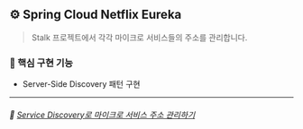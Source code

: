 ## ⚙️ Spring Cloud Netflix Eureka

> Stalk 프로젝트에서 각각 마이크로 서비스들의 주소를 관리합니다.

### 🌱 핵심 구현 기능

- Server-Side Discovery 패턴 구현

---

###### 📝 [Service Discovery로 마이크로 서비스 주소 관리하기](https://syeon2.github.io/devlog/stalk-service-discovery.html)
